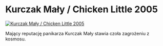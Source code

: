 Kurczak Mały / Chicken Little 2005 
=============
[![Kurczak Mały / Chicken Little 2005 ](http://vidos.pl/images/player.gif)](http://vidos.pl/kurczak-maly-chicken-little-2005)

 Mający reputację panikarza Kurczak Mały stawia czoła zagrożeniu z kosmosu.
